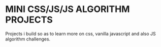 # MINI CSS/JS/JS ALGORITHM PROJECTS   
Projects i build so as to learn more on css, vanilla javascript and also JS algorithm challenges.
